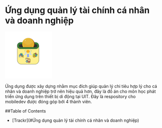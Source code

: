 # Ứng dụng quản lý tài chính cá nhân và doanh nghiệp

![img](/iconSmall.png)

Ứng dụng được xây dựng nhằm mục đích giúp quản lý chi tiêu hợp lý cho cá nhân và doanh nghiệp trở nên hiệu quả hơn, đây là đồ án cho môn học phát triển ứng dụng trên thiết bị di động tại UIT.
Đây là respository cho mobiledev được đóng góp bới 4 thành viên.

##Table of Contents
- [Trackr](#Ứng dụng quản lý tài chính cá nhân và doanh nghiệp)
